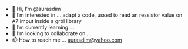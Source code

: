 - 👋 Hi, I’m @aurasdim
- 👀 I’m interested in ... adapt a code, ussed to read an ressistor value on A7 imput inside a grbl library
- 🌱 I’m currently learning ...
- 💞️ I’m looking to collaborate on ...
- 📫 How to reach me ... aurasdim@yahoo.com

<!---
aurasdim/aurasdim is a ✨ special ✨ repository because its `README.md` (this file) appears on your GitHub profile.
You can click the Preview link to take a look at your changes.
--->
